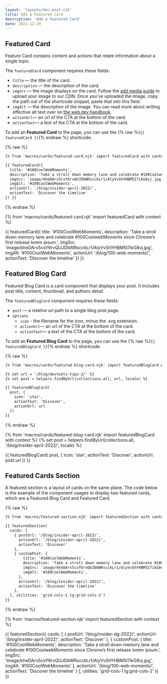 ```yaml
---
layout: 'layouts/doc-post.njk'
title: Add a Featured Card
description: 'Add a Featured Card'
date: 2022-12-29
---
```


## Featured Card

Feature Card contains content and actions that relate information about a single topic.

The `featuredCard` component requires these fields:

- `title` — the title of the card.
- `description` — the description of the card.
- `imgSrc` — the image displays on the card. Follow the [add media guide](/docs/handbook/how-to/add-media/) to upload your
image to our CDN. Once you've uploaded the image, copy the path out of the
shortcode snippet, paste that into this field.
- `imgAlt` — the description
of the image. You can read more about writing effective alt text over on [the
web.dev handbook](https://web.dev/handbook/inclusion-and-accessibility/#use-inclusive-images).
- `actionUrl`— an url of the CTA at the bottom of the card.
- `actionText`— a text of the CTA at the bottom of the card.

To add an **Featured Card** to the page, you can use the {% raw %}`{{ featuredCard }}`{% endraw %} shortcode.

{% raw %}

```md
{% from 'macros/cards/featured-card.njk' import featuredCard with context %}
```

```md
{{ featuredCard({
  title: '#100CoolWebMoments',
  description: 'Take a stroll down memory lane and celebrate #100CoolwebMoments since Chrome’s first release lorem ipsum.', 
  imgSrc: 'image/kheDArv5csY6rvQUJDbWRscckLr1/AlyVvShYHBM5I7ikG8vj.jpg',
  imgAlt: '#100CoolWebMoments',
  actionUrl: '/blog/insider-april-2022/',
  actionText: 'Discover the timeline'
}) }}
```

{% endraw %}

{% from 'macros/cards/featured-card.njk' import featuredCard with context %}

<!-- lint disable no-unescaped-template-tags -->
{{ featuredCard({
  title: '#100CoolWebMoments',
  description: 'Take a stroll down memory lane and celebrate #100CoolwebMoments since Chrome’s first release lorem ipsum.',
  imgSrc: 'image/kheDArv5csY6rvQUJDbWRscckLr1/AlyVvShYHBM5I7ikG8vj.jpg',
  imgAlt: '#100CoolWebMoments',
  actionUrl: '/blog/100-web-moments/',
  actionText: 'Discover the timeline'
}) }}

## Featured Blog Card

Featured Blog Card is a card component that displays your post. It includes post title, content, thumbnail, and authors detail.

The `featuredBlogCard` component requires these fields:

- `post` — a relative url path to a single blog post page.
- `options`
  - `icon` - the filename for the icon, minus the .svg extension.
  - `actionUrl`— an url of the CTA at the bottom of the card.
  - `actionText`— a text of the CTA at the bottom of the card.

To add an **Featured Blog Card** to the page, you can use the {% raw %}`{{ featuredBlogCard }}`{% endraw %} shortcode.

{% raw %}

```md
{% from 'macros/cards/featured-blog-card.njk' import featuredBlogCard with context %}
```

```md
{% set url = '/blog/devtools-tips-2/' %}
{% set post = helpers.findByUrl(collections.all, url, locale) %}

{{ featuredBlogCard(
  post, {
    icon: 'star',
    actionText: 'Discover',
    actionUrl: url
  })
}}
```

{% endraw %}

{% from 'macros/cards/featured-blog-card.njk' import featuredBlogCard with context %}
{% set post = helpers.findByUrl(collections.all, '/blog/insider-april-2022/', locale) %}

<!-- lint disable no-unescaped-template-tags -->
{{ featuredBlogCard(
  post, {
    icon: 'star',
    actionText: 'Discover',
    actionUrl: post.url
  })
}}

## Featured Cards Section

A featured section is a layout of cards on the same plane. The code below is the example of the component usages to display two featured cards, which are a Featured Blog Card and Featured Card.

{% raw %}

```md
{% from 'macros/featured-section.njk' import featuredSection with context %}
```

```md
{{ featuredSection(
  cards: [
    { postUrl: '/blog/insider-april-2022/',
      actionUrl: '/blog/insider-april-2022/',
      actionText: 'Discover'
    }, 
    { customPost: {
        title: '#100CoolWebMoments',
        description: 'Take a stroll down memory lane and celebrate #100CoolwebMoments since Chrome’s first release lorem ipsum.',
        imgSrc: 'image/kheDArv5csY6rvQUJDbWRscckLr1/AlyVvShYHBM5I7ikG8vj.jpg',
        imgAlt: '#100CoolWebMoments',
      },
      actionUrl: '/blog/insider-april-2022/',
      actionText: 'Discover the timeline'
    },
  ], utilities: 'grid-cols-1 lg:grid-cols-2') 
}}
```

{% endraw %}

{% from 'macros/featured-section.njk' import featuredSection with context %}

<!-- lint disable no-unescaped-template-tags -->
{{ featuredSection({
  cards: [
    {
      postUrl: '/blog/insider-dg-2022/',
      actionUrl: '/blog/insider-april-2022/',
      actionText: 'Discover'
    },
    {
      customPost: {
        title: '#100CoolWebMoments',
        description: 'Take a stroll down memory lane and celebrate #100CoolwebMoments since Chrome’s first release lorem ipsum.',
        imgSrc: 'image/kheDArv5csY6rvQUJDbWRscckLr1/AlyVvShYHBM5I7ikG8vj.jpg',
        imgAlt: '#100CoolWebMoments'
      },
      actionUrl: '/blog/100-web-moments/',
      actionText: 'Discover the timeline'
    }
  ],
  utilities: 'grid-cols-1 lg:grid-cols-2'
}) }}
